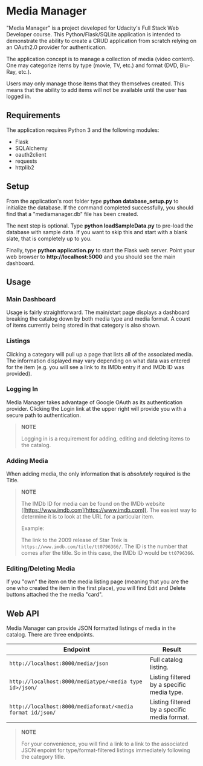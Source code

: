 # Media Manager

"Media Manager" is a project developed for Udacity's Full Stack Web Developer course. This Python/Flask/SQLite application is intended to demonstrate the ability to create a CRUD application from scratch relying on an OAuth2.0 provider for authentication.

The application concept is to manage a collection of media (video content). One may categorize items by type (movie, TV, etc.) and format (DVD, Blu-Ray, etc.).

Users may only manage those items that they themselves created. This means that the ability to add items will not be available until the user has logged in.

## Requirements

The application requires Python 3 and the following modules:

* Flask
* SQLAlchemy
* oauth2client
* requests
* httplib2

## Setup

From the application's root folder type **python database_setup.py** to initialize the database. If the command completed successfully, you should find that a "mediamanager.db" file has been created.

The next step is optional. Type **python loadSampleData.py** to pre-load the database with sample data. If you want to skip this and start with a blank slate, that is completely up to you.

Finally, type **python application.py** to start the Flask web server. Point your web browser to **http://localhost:5000** and you should see the main dashboard.

## Usage

### Main Dashboard

Usage is fairly straightforward. The main/start page displays a dashboard breaking the catalog down by both media type and media format. A count of items currently being stored in that category is also shown.

### Listings

Clicking a category will pull up a page that lists all of the associated media. The information displayed may vary depending on what data was entered for the item (e.g. you will see a link to its IMDb entry if and IMDb ID was provided).

### Logging In

Media Manager takes advantage of Google OAuth as its authentication provider. Clicking the Login link at the upper right will provide you with a secure path to authentication.

> **NOTE**
>
>Logging in is a requirement for adding, editing and deleting items to the catalog.

### Adding Media

When adding media, the only information that is _absolutely_ required is the Title.

> **NOTE**
>
>The IMDb ID for media can be found on the IMDb website ([https://www.imdb.com](https://www.imdb.com)). The easiest way to determine it is to look at the URL for a particular item.
>
>Example:
>
>The link to the 2009 release of Star Trek is `https://www.imdb.com/title/tt0796366/`. The ID is the number that comes after the title. So in this case, the IMDb ID would be `tt0796366`.

### Editing/Deleting Media

If you "own" the item on the media listing page (meaning that you are the one who created the item in the first place), you will find Edit and Delete buttons attached the the media "card".

## Web API

Media Manager can provide JSON formatted listings of media in the catalog. There are three endpoints.

| Endpoint                                                   | Result                                       |
| ---------------------------------------------------------- | -------------------------------------------- |
| `http://localhost:8000/media/json`                         | Full catalog listing.                        |
| `http://localhost:8000/mediatype/<media type id>/json/`    | Listing filtered by a specific media type.   |
| `http://localhost:8000/mediaformat/<media format id/json/` | Listing filtered by a specific media format. |

>**NOTE**
>
>For your convenience, you will find a link to a link to the associated JSON enpoint for type/format-filtered listings immediately following the category title.
